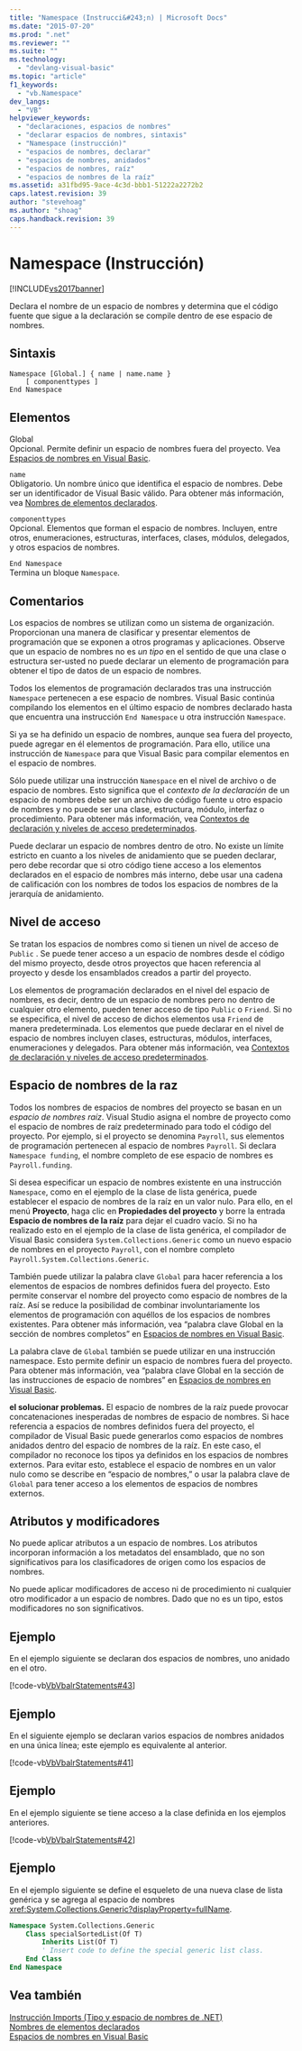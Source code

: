 ```yaml
---
title: "Namespace (Instrucci&#243;n) | Microsoft Docs"
ms.date: "2015-07-20"
ms.prod: ".net"
ms.reviewer: ""
ms.suite: ""
ms.technology: 
  - "devlang-visual-basic"
ms.topic: "article"
f1_keywords: 
  - "vb.Namespace"
dev_langs: 
  - "VB"
helpviewer_keywords: 
  - "declaraciones, espacios de nombres"
  - "declarar espacios de nombres, sintaxis"
  - "Namespace (instrucción)"
  - "espacios de nombres, declarar"
  - "espacios de nombres, anidados"
  - "espacios de nombres, raíz"
  - "espacios de nombres de la raíz"
ms.assetid: a31fbd95-9ace-4c3d-bbb1-51222a2272b2
caps.latest.revision: 39
author: "stevehoag"
ms.author: "shoag"
caps.handback.revision: 39
---
```

# Namespace (Instrucci&#243;n)
[!INCLUDE[vs2017banner](../../../visual-basic/developing-apps/includes/vs2017banner.md)]

Declara el nombre de un espacio de nombres y determina que el código fuente que sigue a la declaración se compile dentro de ese espacio de nombres.  
  
## Sintaxis  
  
```  
Namespace [Global.] { name | name.name }  
    [ componenttypes ]  
End Namespace  
```  
  
## Elementos  
 Global  
 Opcional.  Permite definir un espacio de nombres fuera del proyecto.  Vea [Espacios de nombres en Visual Basic](../../../visual-basic/programming-guide/program-structure/namespaces.md).  
  
 `name`  
 Obligatorio.  Un nombre único que identifica el espacio de nombres.  Debe ser un identificador de Visual Basic válido.  Para obtener más información, vea [Nombres de elementos declarados](../../../visual-basic/programming-guide/language-features/declared-elements/declared-element-names.md).  
  
 `componenttypes`  
 Opcional.  Elementos que forman el espacio de nombres.  Incluyen, entre otros, enumeraciones, estructuras, interfaces, clases, módulos, delegados, y otros espacios de nombres.  
  
 `End Namespace`  
 Termina un bloque `Namespace`.  
  
## Comentarios  
 Los espacios de nombres se utilizan como un sistema de organización.  Proporcionan una manera de clasificar y presentar elementos de programación que se exponen a otros programas y aplicaciones.  Observe que un espacio de nombres no es *un tipo* en el sentido de que una clase o estructura ser\-usted no puede declarar un elemento de programación para obtener el tipo de datos de un espacio de nombres.  
  
 Todos los elementos de programación declarados tras una instrucción `Namespace` pertenecen a ese espacio de nombres.  Visual Basic continúa compilando los elementos en el último espacio de nombres declarado hasta que encuentra una instrucción `End Namespace` u otra instrucción `Namespace`.  
  
 Si ya se ha definido un espacio de nombres, aunque sea fuera del proyecto, puede agregar en él elementos de programación.  Para ello, utilice una instrucción de `Namespace` para que Visual Basic para compilar elementos en el espacio de nombres.  
  
 Sólo puede utilizar una instrucción `Namespace` en el nivel de archivo o de espacio de nombres.  Esto significa que el *contexto de la declaración* de un espacio de nombres debe ser un archivo de código fuente u otro espacio de nombres y no puede ser una clase, estructura, módulo, interfaz o procedimiento.  Para obtener más información, vea [Contextos de declaración y niveles de acceso predeterminados](../../../visual-basic/language-reference/statements/declaration-contexts-and-default-access-levels.md).  
  
 Puede declarar un espacio de nombres dentro de otro.  No existe un límite estricto en cuanto a los niveles de anidamiento que se pueden declarar, pero debe recordar que si otro código tiene acceso a los elementos declarados en el espacio de nombres más interno, debe usar una cadena de calificación con los nombres de todos los espacios de nombres de la jerarquía de anidamiento.  
  
## Nivel de acceso  
 Se tratan los espacios de nombres como si tienen un nivel de acceso de `Public` .  Se puede tener acceso a un espacio de nombres desde el código del mismo proyecto, desde otros proyectos que hacen referencia al proyecto y desde los ensamblados creados a partir del proyecto.  
  
 Los elementos de programación declarados en el nivel del espacio de nombres, es decir, dentro de un espacio de nombres pero no dentro de cualquier otro elemento, pueden tener acceso de tipo `Public` o `Friend`.  Si no se especifica, el nivel de acceso de dichos elementos usa `Friend` de manera predeterminada.  Los elementos que puede declarar en el nivel de espacio de nombres incluyen clases, estructuras, módulos, interfaces, enumeraciones y delegados.  Para obtener más información, vea [Contextos de declaración y niveles de acceso predeterminados](../../../visual-basic/language-reference/statements/declaration-contexts-and-default-access-levels.md).  
  
## Espacio de nombres de la raz  
 Todos los nombres de espacios de nombres del proyecto se basan en un *espacio de nombres raíz*.  Visual Studio asigna el nombre de proyecto como el espacio de nombres de raíz predeterminado para todo el código del proyecto.  Por ejemplo, si el proyecto se denomina `Payroll`, sus elementos de programación pertenecen al espacio de nombres `Payroll`.  Si declara `Namespace funding`, el nombre completo de ese espacio de nombres es `Payroll.funding`.  
  
 Si desea especificar un espacio de nombres existente en una instrucción `Namespace`, como en el ejemplo de la clase de lista genérica, puede establecer el espacio de nombres de la raíz en un valor nulo.  Para ello, en el menú **Proyecto**, haga clic en **Propiedades del proyecto** y borre la entrada **Espacio de nombres de la raíz** para dejar el cuadro vacío.  Si no ha realizado esto en el ejemplo de la clase de lista genérica, el compilador de Visual Basic considera `System.Collections.Generic` como un nuevo espacio de nombres en el proyecto `Payroll`, con el nombre completo `Payroll.System.Collections.Generic`.  
  
 También puede utilizar la palabra clave `Global` para hacer referencia a los elementos de espacios de nombres definidos fuera del proyecto.  Esto permite conservar el nombre del proyecto como espacio de nombres de la raíz.  Así se reduce la posibilidad de combinar involuntariamente los elementos de programación con aquéllos de los espacios de nombres existentes.  Para obtener más información, vea “palabra clave Global en la sección de nombres completos” en [Espacios de nombres en Visual Basic](../../../visual-basic/programming-guide/program-structure/namespaces.md).  
  
 La palabra clave de `Global` también se puede utilizar en una instrucción namespace.  Esto permite definir un espacio de nombres fuera del proyecto.  Para obtener más información, vea “palabra clave Global en la sección de las instrucciones de espacio de nombres” en [Espacios de nombres en Visual Basic](../../../visual-basic/programming-guide/program-structure/namespaces.md).  
  
 **el solucionar problemas.** El espacio de nombres de la raíz puede provocar concatenaciones inesperadas de nombres de espacio de nombres.  Si hace referencia a espacios de nombres definidos fuera del proyecto, el compilador de Visual Basic puede generarlos como espacios de nombres anidados dentro del espacio de nombres de la raíz.  En este caso, el compilador no reconoce los tipos ya definidos en los espacios de nombres externos.  Para evitar esto, establece el espacio de nombres en un valor nulo como se describe en “espacio de nombres,” o usar la palabra clave de `Global` para tener acceso a los elementos de espacios de nombres externos.  
  
## Atributos y modificadores  
 No puede aplicar atributos a un espacio de nombres.  Los atributos incorporan información a los metadatos del ensamblado, que no son significativos para los clasificadores de origen como los espacios de nombres.  
  
 No puede aplicar modificadores de acceso ni de procedimiento ni cualquier otro modificador a un espacio de nombres.  Dado que no es un tipo, estos modificadores no son significativos.  
  
## Ejemplo  
 En el ejemplo siguiente se declaran dos espacios de nombres, uno anidado en el otro.  
  
 [!code-vb[VbVbalrStatements#43](../../../visual-basic/language-reference/error-messages/codesnippet/visualbasic/namespace-statement_1.vb)]  
  
## Ejemplo  
 En el siguiente ejemplo se declaran varios espacios de nombres anidados en una única línea; este ejemplo es equivalente al anterior.  
  
 [!code-vb[VbVbalrStatements#41](../../../visual-basic/language-reference/error-messages/codesnippet/visualbasic/namespace-statement_2.vb)]  
  
## Ejemplo  
 En el ejemplo siguiente se tiene acceso a la clase definida en los ejemplos anteriores.  
  
 [!code-vb[VbVbalrStatements#42](../../../visual-basic/language-reference/error-messages/codesnippet/visualbasic/namespace-statement_3.vb)]  
  
## Ejemplo  
 En el ejemplo siguiente se define el esqueleto de una nueva clase de lista genérica y se agrega al espacio de nombres <xref:System.Collections.Generic?displayProperty=fullName>.  
  
```vb  
Namespace System.Collections.Generic  
    Class specialSortedList(Of T)  
        Inherits List(Of T)  
        ' Insert code to define the special generic list class.  
    End Class  
End Namespace  
```  
  
## Vea también  
 [Instrucción Imports \(Tipo y espacio de nombres de .NET\)](../../../visual-basic/language-reference/statements/imports-statement-net-namespace-and-type.md)   
 [Nombres de elementos declarados](../../../visual-basic/programming-guide/language-features/declared-elements/declared-element-names.md)   
 [Espacios de nombres en Visual Basic](../../../visual-basic/programming-guide/program-structure/namespaces.md)